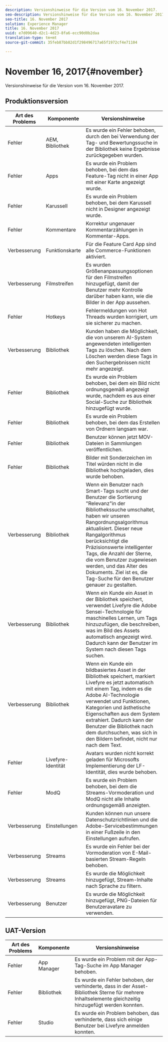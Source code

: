 ```yaml
---
description: Versionshinweise für die Version vom 16. November 2017.
seo-description: Versionshinweise für die Version vom 16. November 2017.
seo-title: 16. November 2017
solution: Experience Manager
title: 16. November 2017
uuid: e7d09640-d2c1-4d23-8fa6-ecc90d0b2daa
translation-type: tm+mt
source-git-commit: 35feb87bb82d1f298496717a65f1972cf4e71104

---
```



# November 16, 2017{#november}

Versionshinweise für die Version vom 16. November 2017.

## Produktionsversion

| **Art des Problems** | **Komponente** | **Versionshinweise** |
|---|---|---|
| Fehler | AEM, Bibliothek | Es wurde ein Fehler behoben, durch den bei Verwendung der Tag- und Bewertungssuche in der Bibliothek keine Ergebnisse zurückgegeben wurden. |
| Fehler | Apps | Es wurde ein Problem behoben, bei dem das Feature-Tag nicht in einer App mit einer Karte angezeigt wurde. |
| Fehler | Karussell | Es wurde ein Problem behoben, bei dem Karussell nicht in Designer angezeigt wurde. |
| Fehler | Kommentare | Korrektur ungenauer Kommentarzählungen in Kommentar-Apps. |
| Verbesserung | Funktionskarte | Für die Feature Card App sind alle Commerce-Funktionen aktiviert. |
| Verbesserung | Filmstreifen | Es wurden Größenanpassungsoptionen für den Filmstreifen hinzugefügt, damit der Benutzer mehr Kontrolle darüber haben kann, wie die Bilder in der App aussehen. |
| Fehler | Hotkeys | Fehlermeldungen von Hot Threads wurden korrigiert, um sie sicherer zu machen. |
| Verbesserung | Bibliothek | Kunden haben die Möglichkeit, die von unserem AI-System angewendeten intelligenten Tags zu löschen. Nach dem Löschen werden diese Tags in den Suchergebnissen nicht mehr angezeigt. |
| Fehler | Bibliothek | Es wurde ein Problem behoben, bei dem ein Bild nicht ordnungsgemäß angezeigt wurde, nachdem es aus einer Social-Suche zur Bibliothek hinzugefügt wurde. |
| Fehler | Bibliothek | Es wurde ein Problem behoben, bei dem das Erstellen von Ordnern langsam war. |
| Fehler | Bibliothek | Benutzer können jetzt MOV-Dateien in Sammlungen veröffentlichen. |
| Fehler | Bibliothek | Bilder mit Sonderzeichen im Titel würden nicht in die Bibliothek hochgeladen, dies wurde behoben. |
| Verbesserung | Bibliothek | Wenn ein Benutzer nach Smart-Tags sucht und der Benutzer die Sortierung "Relevanz"in der Bibliothekssuche umschaltet, haben wir unseren Rangordnungsalgorithmus aktualisiert. Dieser neue Rangalgorithmus berücksichtigt die Präzisionswerte intelligenter Tags, die Anzahl der Sterne, die vom Benutzer zugewiesen werden, und das Alter des Dokuments. Ziel ist es, die Tag-Suche für den Benutzer genauer zu gestalten. |
| Verbesserung | Bibliothek | Wenn ein Kunde ein Asset in der Bibliothek speichert, verwendet Livefyre die Adobe Sensei-Technologie für maschinelles Lernen, um Tags hinzuzufügen, die beschreiben, was im Bild des Assets automatisch angezeigt wird. Dadurch kann der Benutzer im System nach diesen Tags suchen. |
| Verbesserung | Bibliothek | Wenn ein Kunde ein bildbasiertes Asset in der Bibliothek speichert, markiert Livefyre es jetzt automatisch mit einem Tag, indem es die Adobe AI-Technologie verwendet und Funktionen, Kategorien und ästhetische Eigenschaften aus dem System extrahiert. Dadurch kann der Benutzer die Bibliothek nach dem durchsuchen, was sich in den Bildern befindet, nicht nur nach dem Text. |
| Fehler | Livefyre-Identität | Avatars wurden nicht korrekt geladen für Microsofts Implementierung der LF-Identität, dies wurde behoben. |
| Fehler | ModQ | Es wurde ein Problem behoben, bei dem die Streams-Vormoderation und ModQ nicht alle Inhalte ordnungsgemäß anzeigten. |
| Verbesserung | Einstellungen | Kunden können nun unsere Datenschutzrichtlinien und die Adobe-Servicebestimmungen in einer Fußzeile in den Einstellungen aufrufen. |
| Verbesserung | Streams | Es wurde ein Fehler bei der Vormoderation von E-Mail-basierten Stream-Regeln behoben. |
| Verbesserung | Streams | Es wurde die Möglichkeit hinzugefügt, Stream-Inhalte nach Sprache zu filtern. |
| Verbesserung | Benutzer | Es wurde die Möglichkeit hinzugefügt, PNG-Dateien für Benutzeravatare zu verwenden. |

## UAT-Version

| **Art des Problems** | **Komponente** | **Versionshinweise** |
|---|---|---|
| Fehler | App Manager | Es wurde ein Problem mit der App-Tag-Suche im App Manager behoben. |
| Fehler | Bibliothek | Es wurde ein Fehler behoben, der verhinderte, dass in der Asset-Bibliothek Sterne für mehrere Inhaltselemente gleichzeitig hinzugefügt werden konnten. |
| Fehler | Studio | Es wurde ein Problem behoben, das verhinderte, dass sich einige Benutzer bei Livefyre anmelden konnten. |

